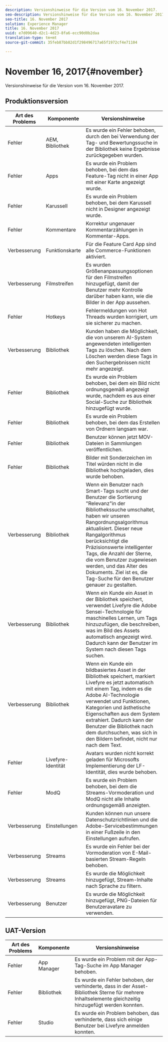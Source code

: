 ```yaml
---
description: Versionshinweise für die Version vom 16. November 2017.
seo-description: Versionshinweise für die Version vom 16. November 2017.
seo-title: 16. November 2017
solution: Experience Manager
title: 16. November 2017
uuid: e7d09640-d2c1-4d23-8fa6-ecc90d0b2daa
translation-type: tm+mt
source-git-commit: 35feb87bb82d1f298496717a65f1972cf4e71104

---
```



# November 16, 2017{#november}

Versionshinweise für die Version vom 16. November 2017.

## Produktionsversion

| **Art des Problems** | **Komponente** | **Versionshinweise** |
|---|---|---|
| Fehler | AEM, Bibliothek | Es wurde ein Fehler behoben, durch den bei Verwendung der Tag- und Bewertungssuche in der Bibliothek keine Ergebnisse zurückgegeben wurden. |
| Fehler | Apps | Es wurde ein Problem behoben, bei dem das Feature-Tag nicht in einer App mit einer Karte angezeigt wurde. |
| Fehler | Karussell | Es wurde ein Problem behoben, bei dem Karussell nicht in Designer angezeigt wurde. |
| Fehler | Kommentare | Korrektur ungenauer Kommentarzählungen in Kommentar-Apps. |
| Verbesserung | Funktionskarte | Für die Feature Card App sind alle Commerce-Funktionen aktiviert. |
| Verbesserung | Filmstreifen | Es wurden Größenanpassungsoptionen für den Filmstreifen hinzugefügt, damit der Benutzer mehr Kontrolle darüber haben kann, wie die Bilder in der App aussehen. |
| Fehler | Hotkeys | Fehlermeldungen von Hot Threads wurden korrigiert, um sie sicherer zu machen. |
| Verbesserung | Bibliothek | Kunden haben die Möglichkeit, die von unserem AI-System angewendeten intelligenten Tags zu löschen. Nach dem Löschen werden diese Tags in den Suchergebnissen nicht mehr angezeigt. |
| Fehler | Bibliothek | Es wurde ein Problem behoben, bei dem ein Bild nicht ordnungsgemäß angezeigt wurde, nachdem es aus einer Social-Suche zur Bibliothek hinzugefügt wurde. |
| Fehler | Bibliothek | Es wurde ein Problem behoben, bei dem das Erstellen von Ordnern langsam war. |
| Fehler | Bibliothek | Benutzer können jetzt MOV-Dateien in Sammlungen veröffentlichen. |
| Fehler | Bibliothek | Bilder mit Sonderzeichen im Titel würden nicht in die Bibliothek hochgeladen, dies wurde behoben. |
| Verbesserung | Bibliothek | Wenn ein Benutzer nach Smart-Tags sucht und der Benutzer die Sortierung "Relevanz"in der Bibliothekssuche umschaltet, haben wir unseren Rangordnungsalgorithmus aktualisiert. Dieser neue Rangalgorithmus berücksichtigt die Präzisionswerte intelligenter Tags, die Anzahl der Sterne, die vom Benutzer zugewiesen werden, und das Alter des Dokuments. Ziel ist es, die Tag-Suche für den Benutzer genauer zu gestalten. |
| Verbesserung | Bibliothek | Wenn ein Kunde ein Asset in der Bibliothek speichert, verwendet Livefyre die Adobe Sensei-Technologie für maschinelles Lernen, um Tags hinzuzufügen, die beschreiben, was im Bild des Assets automatisch angezeigt wird. Dadurch kann der Benutzer im System nach diesen Tags suchen. |
| Verbesserung | Bibliothek | Wenn ein Kunde ein bildbasiertes Asset in der Bibliothek speichert, markiert Livefyre es jetzt automatisch mit einem Tag, indem es die Adobe AI-Technologie verwendet und Funktionen, Kategorien und ästhetische Eigenschaften aus dem System extrahiert. Dadurch kann der Benutzer die Bibliothek nach dem durchsuchen, was sich in den Bildern befindet, nicht nur nach dem Text. |
| Fehler | Livefyre-Identität | Avatars wurden nicht korrekt geladen für Microsofts Implementierung der LF-Identität, dies wurde behoben. |
| Fehler | ModQ | Es wurde ein Problem behoben, bei dem die Streams-Vormoderation und ModQ nicht alle Inhalte ordnungsgemäß anzeigten. |
| Verbesserung | Einstellungen | Kunden können nun unsere Datenschutzrichtlinien und die Adobe-Servicebestimmungen in einer Fußzeile in den Einstellungen aufrufen. |
| Verbesserung | Streams | Es wurde ein Fehler bei der Vormoderation von E-Mail-basierten Stream-Regeln behoben. |
| Verbesserung | Streams | Es wurde die Möglichkeit hinzugefügt, Stream-Inhalte nach Sprache zu filtern. |
| Verbesserung | Benutzer | Es wurde die Möglichkeit hinzugefügt, PNG-Dateien für Benutzeravatare zu verwenden. |

## UAT-Version

| **Art des Problems** | **Komponente** | **Versionshinweise** |
|---|---|---|
| Fehler | App Manager | Es wurde ein Problem mit der App-Tag-Suche im App Manager behoben. |
| Fehler | Bibliothek | Es wurde ein Fehler behoben, der verhinderte, dass in der Asset-Bibliothek Sterne für mehrere Inhaltselemente gleichzeitig hinzugefügt werden konnten. |
| Fehler | Studio | Es wurde ein Problem behoben, das verhinderte, dass sich einige Benutzer bei Livefyre anmelden konnten. |

